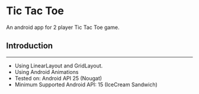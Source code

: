 # Tic Tac Toe
An android app for 2 player Tic Tac Toe game. 

<h2><b>Introduction</b></h2>
<hr/>
<ul>
<li> Using LinearLayout and GridLayout.</li>
<li> Using Android Animations</li>
<li> Tested on: Android API 25 (Nougat)</li>
<li> Minimum Supported Android API: 15 (IceCream Sandwich)</li>

